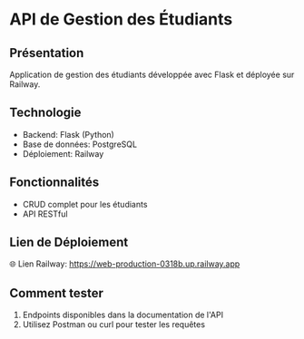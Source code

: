 # API de Gestion des Étudiants

## Présentation
Application de gestion des étudiants développée avec Flask et déployée sur Railway.

## Technologie
- Backend: Flask (Python)
- Base de données: PostgreSQL
- Déploiement: Railway

## Fonctionnalités
- CRUD complet pour les étudiants
- API RESTful

## Lien de Déploiement
🌐 Lien Railway: https://web-production-0318b.up.railway.app

## Comment tester
1. Endpoints disponibles dans la documentation de l'API
2. Utilisez Postman ou curl pour tester les requêtes
